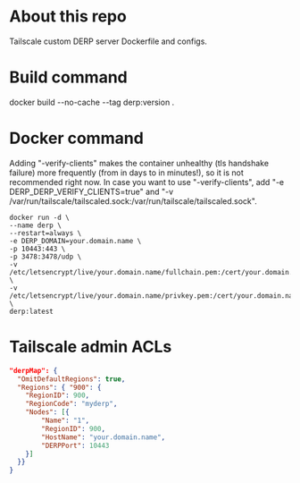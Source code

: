 # About this repo
Tailscale custom DERP server Dockerfile and configs.

# Build command
docker build --no-cache --tag derp:version .

# Docker command
Adding "-verify-clients" makes the container unhealthy (tls handshake failure) more frequently (from in days to in minutes!), so it is not recommended right now. In case you want to use "-verify-clients", add "-e DERP_DERP_VERIFY_CLIENTS=true" and "-v /var/run/tailscale/tailscaled.sock:/var/run/tailscale/tailscaled.sock".
```shell
docker run -d \
--name derp \
--restart=always \
-e DERP_DOMAIN=your.domain.name \
-p 10443:443 \
-p 3478:3478/udp \
-v /etc/letsencrypt/live/your.domain.name/fullchain.pem:/cert/your.domain.name.crt \
-v /etc/letsencrypt/live/your.domain.name/privkey.pem:/cert/your.domain.name.key \
derp:latest
```

# Tailscale admin ACLs
```json
"derpMap": {
  "OmitDefaultRegions": true,
  "Regions": { "900": {
    "RegionID": 900,
    "RegionCode": "myderp",
    "Nodes": [{
        "Name": "1",
        "RegionID": 900,
        "HostName": "your.domain.name",
        "DERPPort": 10443
    }]
  }}
}
```
